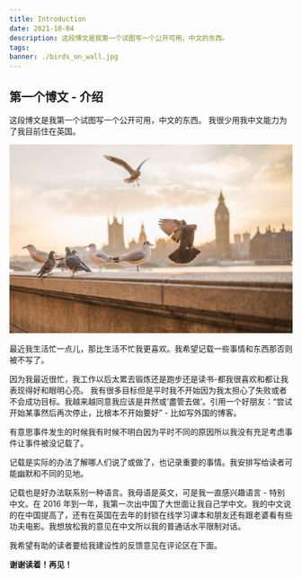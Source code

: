 ```yaml
---
title: Introduction
date: 2021-10-04
description: 这段博文是我第一个试图写一个公开可用，中文的东西。
tags:
banner: ./birds_on_wall.jpg
---
```


## 第一个博文 - 介绍

这段博文是我第一个试图写一个公开可用，中文的东西。
我很少用我中文能力为了我目前住在英国。

![Birds on a wall](./birds_on_wall.jpg)

最近我生活忙一点儿，那比生活不忙我更喜欢。我希望记载一些事情和东西那否则被不写了。

因为我最近很忙，我工作以后太累去锻炼还是跑步还是读书-都我很喜欢和都让我表现得好和眼明心亮。
我有很多目标但是平时我不开始因为我太担心了失败或者不会成功目标。我越来越同意我应该是井然或‘盡管去做’。引用一个好朋友：“尝试开始某事然后再次停止，比根本不开始要好” - 比如写外国的博客。

有意思事件发生的时候我有时候不明白因为平时不同的原因所以我没有充足考虑事件让事件被没记载了。

记载是实际的办法了解哪人们说了或做了，也记录重要的事情。我安排写给读者可能幽默和不同的见地。

记载也是好办法联系别一种语言。我母语是英文，可是我一直感兴趣语言 - 特别中文。在 2016 年到一年，我第一次出中国了大世面让我自己学中文。我的中文说的在中国提高了，还有在英国在去年的封锁在线学习课本和朋友还有跟老婆看有些功夫电影。我想放松我的意见在中文所以我的普通话水平限制对话。

我希望有助的读者要给我建设性的反馈意见在评论区在下面。

**谢谢读着！再见！**
